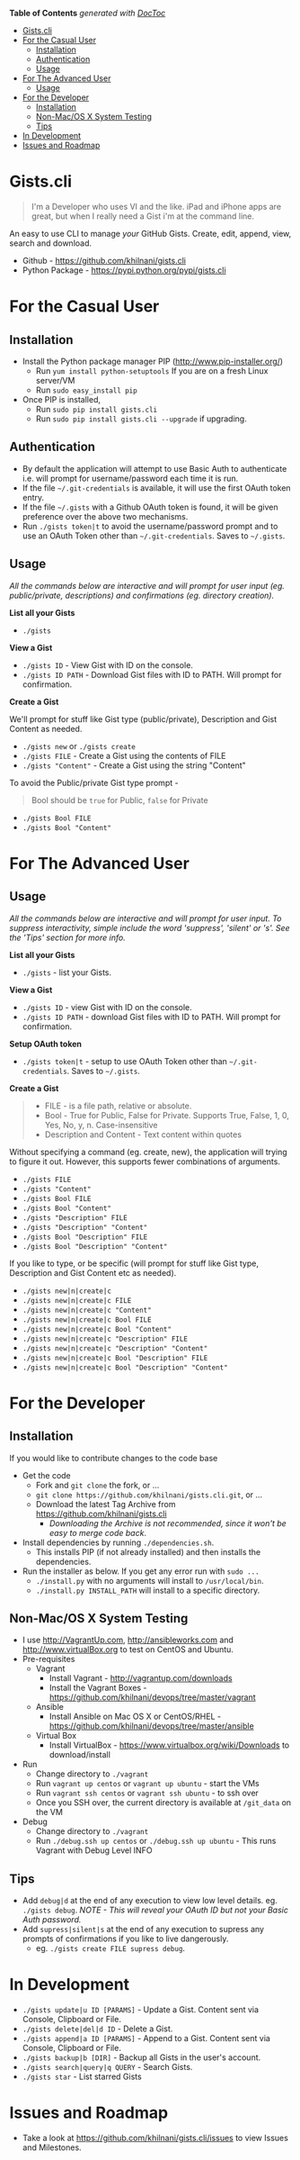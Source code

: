 **Table of Contents**  *generated with [DocToc](http://doctoc.herokuapp.com/)*

- [Gists.cli](#gistscli)
- [For the Casual User](#for-the-casual-user)
	- [Installation](#installation)
	- [Authentication](#authentication)
	- [Usage](#usage)
- [For The Advanced User](#for-the-advanced-user)
	- [Usage](#usage-1)
- [For the Developer](#for-the-developer)
	- [Installation](#installation-1)
	- [Non-Mac/OS X System Testing](#non-macos-x-system-testing)
	- [Tips](#tips)
- [In Development](#in-development)
- [Issues and Roadmap](#issues-and-roadmap)

# Gists.cli


> I'm a Developer who uses VI and the like. iPad and iPhone apps are great, but when I really need a Gist i'm at the command line. 

An easy to use CLI to manage *your* GitHub Gists. Create, edit, append, view, search and download. 

- Github - https://github.com/khilnani/gists.cli 
- Python Package - https://pypi.python.org/pypi/gists.cli

# For the Casual User

## Installation

- Install the Python package manager PIP (http://www.pip-installer.org/)
  - Run `yum install python-setuptools` If you are on a fresh Linux server/VM
  - Run `sudo easy_install pip`
- Once PIP is installed, 
  - Run `sudo pip install gists.cli`
  - Run `sudo pip install gists.cli --upgrade` if upgrading.

## Authentication


- By default the application will attempt to use Basic Auth to authenticate i.e. will prompt for username/password each time it is run.
- If the file `~/.git-credentials` is available, it will use the first OAuth token entry. 
- If the file  `~/.gists` with a Github OAuth token is found, it will be given preference over the above two mechanisms.
- Run `./gists token|t` to avoid the username/password prompt and to use an OAuth Token other than `~/.git-credentials`. Saves to `~/.gists`.

## Usage


*All the commands below are interactive and will prompt for user input (eg. public/private, descriptions) and confirmations (eg. directory creation).*

**List all your Gists**

- `./gists`

**View a Gist**

- `./gists ID` - View Gist with ID on the console.
- `./gists ID PATH` - Download Gist files with ID to PATH. Will prompt for confirmation.


**Create a Gist**

We'll prompt for stuff like Gist type (public/private), Description and Gist Content as needed.

- `./gists new` or `./gists create`
- `./gists FILE` - Create a Gist using the contents of FILE
- `./gists "Content"` - Create a Gist using the string "Content"

To avoid the Public/private Gist type prompt -

> Bool should be `true` for Public, `false` for Private

- `./gists Bool FILE`
- `./gists Bool "Content"`



# For The Advanced User


## Usage


*All the commands below are interactive and will prompt for user input.*
*To suppress interactivity, simple include the word 'suppress', 'silent' or 's'. See the 'Tips' section for more info.*

**List all your Gists**

- `./gists` - list your Gists.

**View a Gist**

- `./gists ID` - view Gist with ID on the console.
- `./gists ID PATH` - download Gist files with ID to PATH. Will prompt for confirmation.

**Setup OAuth token**

- `./gists token|t` - setup to use OAuth Token other than `~/.git-credentials`. Saves to `~/.gists`.

**Create a Gist**

> - FILE - is a file path, relative or absolute.
> - Bool - True for Public, False for Private. Supports True, False, 1, 0, Yes, No, y, n. Case-insensitive
> - Description and Content - Text content within quotes


Without specifying a command (eg. create, new), the application will trying to figure it out. However, this supports fewer combinations of arguments.

- `./gists FILE`
- `./gists "Content"`
- `./gists Bool FILE`
- `./gists Bool "Content"`
- `./gists "Description" FILE`
- `./gists "Description" "Content"`
- `./gists Bool "Description" FILE`
- `./gists Bool "Description" "Content"`


If you like to type, or be specific (will prompt for stuff like Gist type, Description and Gist Content etc as needed).

- `./gists new|n|create|c`
- `./gists new|n|create|c FILE`
- `./gists new|n|create|c "Content"`
- `./gists new|n|create|c Bool FILE`
- `./gists new|n|create|c Bool "Content"`
- `./gists new|n|create|c "Description" FILE`
- `./gists new|n|create|c "Description" "Content"`
- `./gists new|n|create|c Bool "Description" FILE`
- `./gists new|n|create|c Bool "Description" "Content"`


# For the Developer

## Installation

If you would like to contribute changes to the code base

- Get the code
  - Fork and `git clone` the fork, or ...
  - `git clone https://github.com/khilnani/gists.cli.git`, or ...
  - Download the latest Tag Archive from https://github.com/khilnani/gists.cli  
    - *Downloading the Archive is not recommended, since it won't be easy to merge code back*.
- Install dependencies by running `./dependencies.sh`. 
  - This installs PIP (if not already installed) and then installs the dependencies.
- Run the installer as below. If you get any error run with `sudo ...`
  - `./install.py` with no arguments will install to `/usr/local/bin`.
  - `./install.py INSTALL_PATH` will install to a specific directory.

## Non-Mac/OS X System Testing

- I use http://VagrantUp.com, http://ansibleworks.com and http://www.virtualBox.org to test on CentOS and Ubuntu.
- Pre-requisites
  - Vagrant
    - Install Vagrant - http://vagrantup.com/downloads
    - Install the Vagrant Boxes - https://github.com/khilnani/devops/tree/master/vagrant
  - Ansible
    - Install Ansible on Mac OS X or CentOS/RHEL - https://github.com/khilnani/devops/tree/master/ansible
  - Virtual Box
    - Install VirtualBox - https://www.virtualbox.org/wiki/Downloads to download/install
- Run
  -  Change directory to `./vagrant`
  -  Run `vagrant up centos` or `vagrant up ubuntu` - start the VMs
  -  Run `vagrant ssh centos` or `vagrant ssh ubuntu` - to ssh over
  -  Once you SSH over, the current directory is available at `/git_data` on the VM
- Debug
  -  Change directory to `./vagrant`
  -  Run `./debug.ssh up centos` or `./debug.ssh up ubuntu` - This runs Vagrant with Debug Level INFO

## Tips

- Add `debug|d` at the end of any execution to view low level details. eg. `./gists debug`. *NOTE - This will reveal your OAuth ID but not your Basic Auth password.*
- Add `supress|silent|s` at the end of any execution to supress any prompts of confirmations if you like to live dangerously. 
  - eg. `./gists create FILE supress debug`. 

# In Development

- `./gists update|u ID [PARAMS]` - Update a Gist. Content sent via Console, Clipboard or File.
- `./gists delete|del|d ID` - Delete a Gist.
- `./gists append|a ID [PARAMS]` - Append to a Gist. Content sent via Console, Clipboard or File.
- `./gists backup|b [DIR]` - Backup all Gists in the user's account.
- `./gists search|query|q QUERY` - Search Gists.
- `./gists star` - List starred Gists

# Issues and Roadmap

- Take a look at https://github.com/khilnani/gists.cli/issues to view Issues and Milestones.


